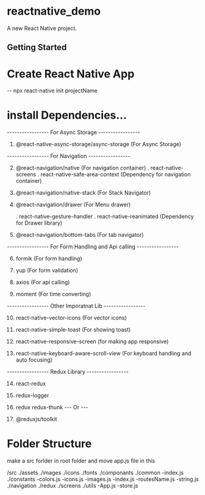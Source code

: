 # reactnative_demo

A new React Native project.

## Getting Started

# Create React Native App

-- npx react-native init projectName

# install Dependencies...

----------------- For Async Storage -----------------

1. @react-native-async-storage/async-storage (For Async Storage)

----------------- For Navigation -----------------

2. @react-navigation/native (For navigation container)
   . react-native-screens
   . react-native-safe-area-context (Dependency for navigation container)

3. @react-navigation/native-stack (For Stack Navigator)

4. @react-navigation/drawer (For Menu drawer)

   . react-native-gesture-handler
   . react-native-reanimated (Dependency for Drawer library)

5. @react-navigation/bottom-tabs (For tab navigator)

----------------- For Form Handling and Api calling -----------------

6. formik (For form handling)

7. yup (For form validation)

8. axios (For api calling)

9. moment (For time converting)

----------------- Other Imporatnat Lib -----------------

10. react-native-vector-icons (For vector icons)

11. react-native-simple-toast (For showing toast)

12. react-native-responsive-screen (for making app responsive)

13. react-native-keyboard-aware-scroll-view (For keyboard handling and auto focusing)

----------------- Redux Library -----------------

14. react-redux

15. redux-logger

16. redux redux-thunk
    --- Or ---
17. @reduxjs/toolkit


# Folder Structure

make a src forlder in root folder and move app.js file in this

/src
  ./assets
     ./images
     ./icons
     ./fonts
  ./componants
      ./common
      -index.js
  ./constants
      -colors.js
      -icons.js
      -images.js
      -index.js
      -routesName.js
      -string.js
   ./navigation
   ./redux
   ./screens
   ./utils
   -App.js
   -store.js
